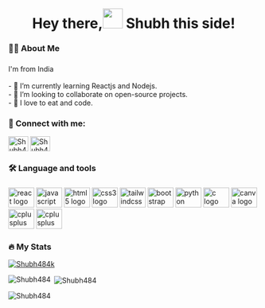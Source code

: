 
<h1 align="center">Hey there,<img src="https://raw.githubusercontent.com/MartinHeinz/MartinHeinz/master/wave.gif" width="40px"> Shubh this side!</h1>

###



<h3 align="left">👩‍💻  About Me</h3>

###

<p align="left">I'm from India<br><br>
  - 🔭 I’m currently learning Reactjs and Nodejs.<br>-  👀 I’m looking to collaborate on open-source projects.<br>- 💞️ I love to eat and code.</p>

<h3 align="left">🤝 Connect with me:</h3>
<p align="left">
<a href="https://twitter.com/shubhtweetz" target="blank"><img align="center" src="https://static.dezeen.com/uploads/2023/07/x-logo-twitter-elon-musk_dezeen_2364_col_0-1-1704x958.jpg" alt="Shubh484" height="30" width="40" /></a>
<a href="https://www.linkedin.com/in/shubh-singh-3a2988211/" target="blank"><img align="center" src="https://olc-wordpress-assets.s3.amazonaws.com/uploads/2020/05/linkedin-icon.png" alt="Shubh484" height="30" width="40" /></a>
</p>


<h3 align="left">🛠 Language and tools</h3>

###

<div align="left">
  <img src="https://cdn.jsdelivr.net/gh/devicons/devicon/icons/react/react-original.svg" height="40" width="52" alt="react logo"  />
  <img src="https://cdn.jsdelivr.net/gh/devicons/devicon/icons/javascript/javascript-original.svg" height="40" width="52" alt="javascript logo"  />
  <img src="https://cdn.jsdelivr.net/gh/devicons/devicon/icons/html5/html5-original.svg" height="40" width="52" alt="html5 logo"  />
  <img src="https://cdn.jsdelivr.net/gh/devicons/devicon/icons/css3/css3-original.svg" height="40" width="52" alt="css3 logo"  />
  <img src="https://cdn.jsdelivr.net/gh/devicons/devicon/icons/tailwindcss/tailwindcss-original-wordmark.svg" height="40" width="52" alt="tailwindcss logo"  />
  <img src="https://cdn.jsdelivr.net/gh/devicons/devicon/icons/bootstrap/bootstrap-original.svg" height="40" width="52" alt="bootstrap logo"  />
  <img src="https://cdn.jsdelivr.net/gh/devicons/devicon/icons/python/python-original.svg" height="40" width="52" alt="python logo"  />
  <img src="https://cdn.jsdelivr.net/gh/devicons/devicon/icons/c/c-original.svg" height="40" width="52" alt="c logo"  />
  <img src="https://cdn.jsdelivr.net/gh/devicons/devicon/icons/canva/canva-original.svg" height="40" width="52" alt="canva logo"  />
  <img src="https://cdn.jsdelivr.net/gh/devicons/devicon/icons/cplusplus/cplusplus-original.svg" height="40" width="52" alt="cplusplus logo"  />
  <img src="https://cdn.jsdelivr.net/gh/devicons/devicon/icons/nodejs/nodejs-original.svg" height="40" width="52" alt="cplusplus logo" />
</div>

<h3 align="left">🔥 My Stats</h3>
<p align="left"> <a href="https://github.com/ryo-ma/github-profile-trophy"><img src="https://github-profile-trophy.vercel.app/?username=Shubh484&theme=dracula" alt="Shubh484k" /></a> </p>

<p><img align="left" src="https://github-readme-stats.vercel.app/api/top-langs?username=Shubh484&show_icons=true&locale=en&layout=compact&theme=radical&disable_animations=true" alt="Shubh484" /></p>

<p>&nbsp;<img align="center" src="https://github-readme-stats.vercel.app/api?username=Shubh484&show_icons=true&locale=en&theme=radical&disable_animations=true" alt="Shubh484" /></p>

<p><img align="center" src="https://github-readme-streak-stats.herokuapp.com/?user=Shubh484&theme=radical&disable_animations=true" alt="Shubh484" /></p>






